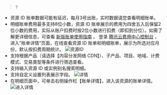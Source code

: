>?
 - 资源 ID 账单数据可能有延迟，每月3号出账，实时数据请您查看明细账单。
 - 明细账单费用最多支持8位小数，资源 ID 账单展示的费用为四舍五入后保留2位小数的费用，实际从账户扣费时按2位小数进行扣费（即扣到分位）。如需了解更详细信息，可查看 [新版账单使用指南](https://cloud.tencent.com/document/product/555/14192) 。
登录 [腾讯云费用中心控制台](https://console.cloud.tencent.com/expense/bill/summary) ，进入”账单详情“页面，在线查看资源 ID 账单和明细账单，展示为所选对应月份，默认按扣费周期统计。
![资源ID](https://main.qcloudimg.com/raw/7ce33dccbb3f09dd3fb304d1bc150e52.png)
- 支持根据产品（请选择【内容分发网络 CDN】）、子产品、项目、地域、计费模式、交易类型等条件进行筛选查看。
- 支持输入资源 ID 或实例别名搜索明细。
- 支持自定义设置列表展示字段。
![详情](https://main.qcloudimg.com/raw/fc712fa60a598f583cd8e7b8e51cda5f.png)
- 在明细页面中，可单击右侧操作栏【账单详情】，进入该资源的账单详情。
![进入详情](https://main.qcloudimg.com/raw/822c80c81f6e2af2003372bc441c5924.png)
